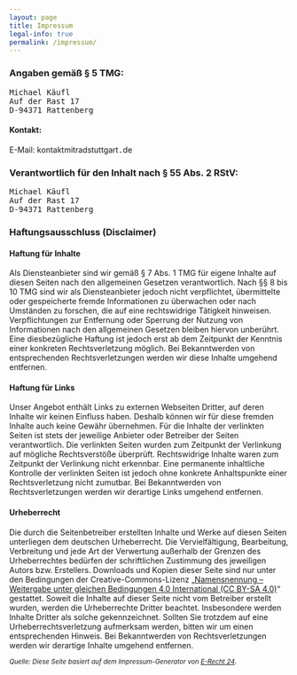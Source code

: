 ```yaml
---
layout: page
title: Impressum
legal-info: true
permalink: /impressum/
---
```


### Angaben gemäß §&nbsp;5 TMG:

<span style="font-family:monospace;">
Michael Käufl<br>
Auf der Rast 17<br>
D-94371 Rattenberg
</span>

#### Kontakt:

E-Mail: kontakt<span class="fa fa-at"></span>mitradstuttgart<span
style="font-family:monospace;">.</span>de

### Verantwortlich für den Inhalt nach §&nbsp;55 Abs.&nbsp;2 RStV:

<span style="font-family:monospace;">
Michael Käufl<br>
Auf der Rast 17<br>
D-94371 Rattenberg
</span>

<!--
### Quellenangaben für die verwendeten Bilder und Grafiken:

Wikipedia
-->



### Haftungsausschluss (Disclaimer)

#### Haftung für Inhalte

Als Diensteanbieter sind wir gemäß §&nbsp;7 Abs.&nbsp;1 TMG für eigene Inhalte auf diesen Seiten nach den allgemeinen Gesetzen verantwortlich.  Nach §§&nbsp;8 bis 10 TMG sind wir als Diensteanbieter jedoch nicht verpflichtet, übermittelte oder gespeicherte fremde Informationen zu überwachen oder nach Umständen zu forschen, die auf eine rechtswidrige Tätigkeit hinweisen.  Verpflichtungen zur Entfernung oder Sperrung der Nutzung von Informationen nach den allgemeinen Gesetzen bleiben hiervon unberührt.  Eine diesbezügliche Haftung ist jedoch erst ab dem Zeitpunkt der Kenntnis einer konkreten Rechtsverletzung möglich.  Bei Bekanntwerden von entsprechenden Rechtsverletzungen werden wir diese Inhalte umgehend entfernen.

#### Haftung für Links

Unser Angebot enthält Links zu externen Webseiten Dritter, auf deren Inhalte wir keinen Einfluss haben.  Deshalb können wir für diese fremden Inhalte auch keine Gewähr übernehmen.  Für die Inhalte der verlinkten Seiten ist stets der jeweilige Anbieter oder Betreiber der Seiten verantwortlich.  Die verlinkten Seiten wurden zum Zeitpunkt der Verlinkung auf mögliche Rechtsverstöße überprüft.  Rechtswidrige Inhalte waren zum Zeitpunkt der Verlinkung nicht erkennbar.  Eine permanente inhaltliche Kontrolle der verlinkten Seiten ist jedoch ohne konkrete Anhaltspunkte einer Rechtsverletzung nicht zumutbar.  Bei Bekanntwerden von Rechtsverletzungen werden wir derartige Links umgehend entfernen.

#### Urheberrecht

Die durch die Seitenbetreiber erstellten Inhalte und Werke auf diesen Seiten unterliegen dem deutschen Urheberrecht.  Die Vervielfältigung, Bearbeitung, Verbreitung und jede Art der Verwertung außerhalb der Grenzen des Urheberrechtes bedürfen der schriftlichen Zustimmung des jeweiligen Autors bzw. Erstellers.  Downloads und Kopien dieser Seite sind nur unter den Bedingungen der Creative-Commons-Lizenz „<a href="http://creativecommons.org/licenses/by-sa/4.0/deed.de" target="_blank">Namensnennung – Weitergabe unter gleichen Bedingungen 4.0 International (CC BY-SA 4.0)</a>“ gestattet.  Soweit die Inhalte auf dieser Seite nicht vom Betreiber erstellt wurden, werden die Urheberrechte Dritter beachtet.  Insbesondere werden Inhalte Dritter als solche gekennzeichnet.  Sollten Sie trotzdem auf eine Urheberrechtsverletzung aufmerksam werden, bitten wir um einen entsprechenden Hinweis.  Bei Bekanntwerden von Rechtsverletzungen werden wir derartige Inhalte umgehend entfernen.


<small>*Quelle: Diese Seite basiert auf dem Impressum-Generator von <a href="http://www.e-recht24.de/" target="_blank">E-Recht 24</a>*.</small>